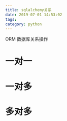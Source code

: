 ```yaml
---
title: sqlalchemy关系
date: 2019-07-01 14:53:02
tags: 
category: python
---
```

ORM 数据库关系操作
<!-- more -->
# 一对一

# 一对多

# 多对多

